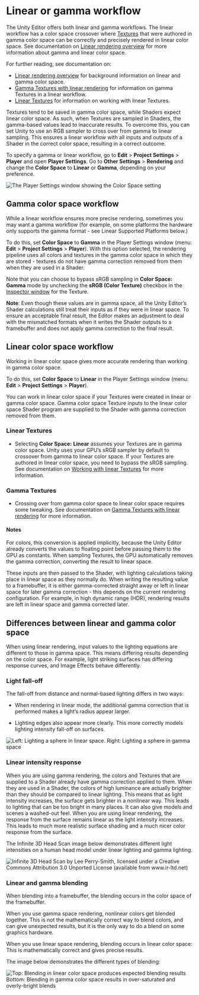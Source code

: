 # Linear or gamma workflow

The Unity Editor offers both linear and gamma workflows. The linear workflow has a color space crossover where [Textures](Textures) that were authored in gamma color space can be correctly and precisely rendered in linear color space. See documentation on [Linear rendering overview](LinearLighting) for more information about gamma and linear color space.

For further reading, see documentation on:

* [Linear rendering overview](LinearLighting) for background information on linear and gamma color space.
* [Gamma Textures with linear rendering](LinearRendering-GammaTextures) for information on gamma Textures in a linear workflow.
* [Linear Textures](LinearRendering-LinearTextures) for information on working with linear Textures.

Textures tend to be saved in gamma color space, while Shaders expect linear color space. As such, when Textures are sampled in Shaders, the gamma-based values lead to inaccurate results. To overcome this, you can set Unity to use an RGB sampler to cross over from gamma to linear sampling. This ensures a linear workflow with all inputs and outputs of a Shader in the correct color space, resulting in a correct outcome. 

To specify a gamma or linear workflow, go to __Edit__ > __Project Settings__ > __Player__ and open __Player Settings__. Go to __Other Settings__ > __Rendering__ and change the __Color Space__ to __Linear__ or __Gamma__, depending on your preference.

![The Player Settings window showing the __Color Space__ setting](../uploads/Main/LinearRendering-ColorSpaceSetting.png)

## Gamma color space workflow

While a linear workflow ensures more precise rendering, sometimes you may want a gamma workflow (for example, on some platforms the hardware only supports the gamma format - see Linear Supported Platforms below.)

To do this, set __Color Space__ to __Gamma__ in the Player Settings window (menu: __Edit__ > __Project Settings__ > __Player__). With this option selected,  the rendering pipeline uses all colors and textures in the gamma color space in which they are stored - textures do not have gamma correction removed from them when they are used in a Shader. 

Note that you can choose to bypass sRGB sampling in __Color Space: Gamma__ mode by unchecking the __sRGB (Color Texture)__ checkbox in the [Inspector window](UsingTheInspector) for the Texture.

**Note**: Even though these values are in gamma space, all the Unity Editor’s Shader calculations still treat their inputs as if they were in linear space. To ensure an acceptable final result, the Editor makes an adjustment to deal with the mismatched formats when it writes the Shader outputs to a framebuffer and does not apply gamma correction to the final result. 

## Linear color space workflow

Working in linear color space gives more accurate rendering than working in gamma color space. 

To do this, set __Color Space__ to __Linear__ in the Player Settings window (menu: __Edit__ > __Project Settings__ > __Player__).

You can work in linear color space if your Textures were created in linear or gamma color space. Gamma color space Texture inputs to the linear color space Shader program are supplied to the Shader with gamma correction removed from them. 

### Linear Textures

* Selecting __Color Space:__ __Linear__ assumes your Textures are in gamma color space. Unity uses your GPU’s sRGB sampler by default to crossover from gamma to linear color space. If your Textures are authored in linear color space, you need to bypass the sRGB sampling. See documentation on [Working with linear Textures](LinearRendering-LinearTextures) for more information.


### Gamma Textures

* Crossing over from gamma color space to linear color space requires some tweaking. See documentation on [Gamma Textures with linear rendering](LinearRendering-GammaTextures) for more information.

#### Notes

For colors, this conversion is applied implicitly, because the Unity Editor already converts the values to floating point before passing them to the GPU as constants. When sampling Textures, the GPU automatically removes the gamma correction, converting the result to linear space. 

These inputs are then passed to the Shader, with lighting calculations taking place in linear space as they normally do. When writing the resulting value to a framebuffer, it is either gamma-corrected straight away or left in linear space for later gamma correction - this depends on the current rendering configuration. For example, in high dynamic range (HDR), rendering results are left in linear space and gamma corrected later.

## Differences between linear and gamma color space

When using linear rendering, input values to the lighting equations are different to those in gamma space. This means differing results depending on the color space. For example, light striking surfaces has differing response curves, and Image Effects behave differently.

### Light fall-off

The fall-off from distance and normal-based lighting differs in two ways:

* When rendering in linear mode, the additional gamma correction that is performed makes a light’s radius appear larger. 

* Lighting edges also appear more clearly. This more correctly models lighting intensity fall-off on surfaces.

![Left: Lighting a sphere in linear space.  Right: Lighting a sphere in gamma space](../uploads/Main/LinearRendering-LightingSphereLinearGamma.png)


### Linear intensity response

When you are using gamma rendering, the colors and Textures that are supplied to a Shader already have gamma correction applied to them. When they are used in a Shader, the colors of high luminance are actually brighter than they should be compared to linear lighting. This means that as light intensity increases, the surface gets brighter in a nonlinear way. This leads to lighting that can be too bright in many places. It can also give models and scenes a washed-out feel. When you are using linear rendering, the response from the surface remains linear as the light intensity increases. This leads to much more realistic surface shading and a much nicer color response from the surface.

The Infinite 3D Head Scan image below demonstrates different light intensities on a human head model under linear lighting and gamma lighting.

![Infinite 3D Head Scan by Lee Perry-Smith, licensed under a Creative Commons Attribution 3.0 Unported License (available from www.ir-ltd.net)](../uploads/Main/LinearRendering-Infinite3DHeadScan.png)

### Linear and gamma blending

When blending into a framebuffer, the blending occurs in the color space of the framebuffer. 

When you use gamma space rendering, nonlinear colors get blended together. This is not the mathematically correct way to blend colors, and can give unexpected results, but it is the only way to do a blend on some graphics hardware. 

When you use linear space rendering, blending occurs in linear color space: This is mathematically correct and gives precise results.

The image below demonstrates the different types of blending:

![Top: Blending in linear color space produces expected blending results<br/>Bottom: Blending in gamma color space results in over-saturated and overly-bright blends](../uploads/Main/LinearRendering-BlendingLinearGamma.png)
